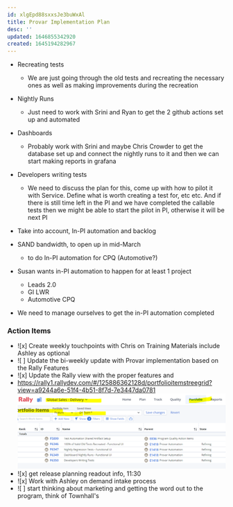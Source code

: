 ```yaml
---
id: xlgEpd88sxxsJe3buWxAl
title: Provar Implementation Plan
desc: ''
updated: 1646855342920
created: 1645194282967
---
```


- Recreating tests 
    - We are just going through the old tests and recreating the necessary ones as well as making improvements during the recreation
- Nightly Runs
    - Just need to work with Srini and Ryan to get the 2 github actions set up and automated

- Dashboards 
    - Probably work with Srini and maybe Chris Crowder to get the database set up and connect the nightly runs to it and then we can start making reports in grafana
- Developers writing tests
    - We need to discuss the plan for this, come up with how to pilot it with Service. Define what is worth creating a test for, etc etc. And if there is still time left in the PI and we have completed the callable tests then we might be able to start the pilot in PI, otherwise it will be next PI
- Take into account, In-PI automation and backlog
- SAND bandwidth, to open up in mid-March
    - to do In-PI automation for CPQ (Automotive?)
- Susan wants in-PI automation to happen for at least 1 project
    - Leads 2.0
    - GI LWR
    - Automotive CPQ
- We need to manage ourselves to get the in-PI automation completed
### Action Items
- ![x] Create weekly touchpoints with Chris on Training Materials include Ashley as optional
- ![ ] Update the bi-weekly update with Provar implementation based on the Rally Features
- ![x] Update the Rally view with the proper features and 
- https://rally1.rallydev.com/#/125886362128d/portfolioitemstreegrid?view=a9244a6e-51f4-4b51-8f7d-7e3447da0781
![](/assets/images/2022-02-18-09-26-44.png)
- ![x] get release planning readout info, 11:30
- ![x] Work with Ashley on demand intake process
- ![ ] start thinking about marketing and getting the word out to the program, think of Townhall's

